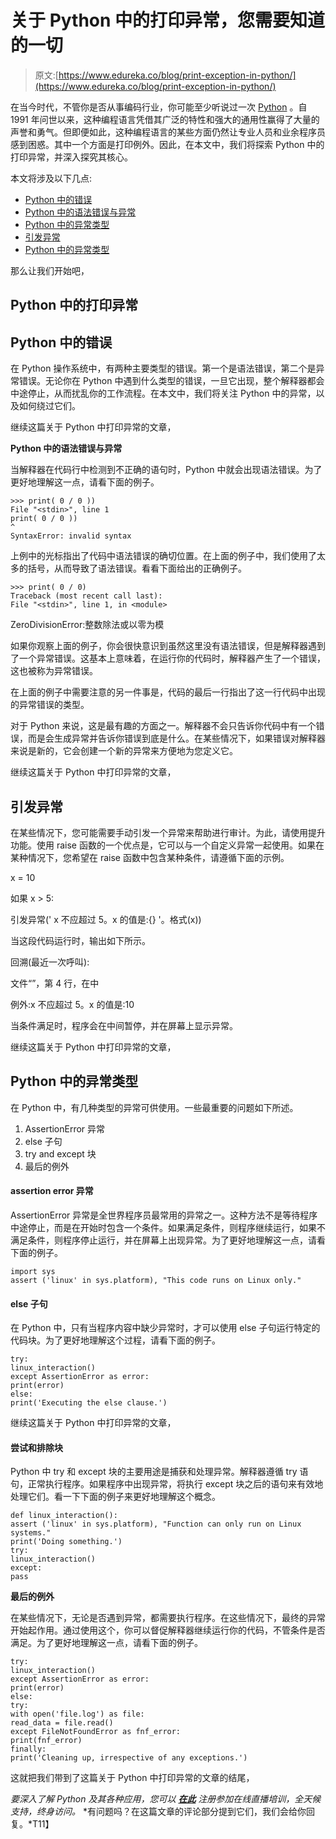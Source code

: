 # 关于 Python 中的打印异常，您需要知道的一切

> 原文:[https://www.edureka.co/blog/print-exception-in-python/](https://www.edureka.co/blog/print-exception-in-python/)

在当今时代，不管你是否从事编码行业，你可能至少听说过一次 [Python](https://www.edureka.co/blog/python-tutorial/) 。自 1991 年问世以来，这种编程语言凭借其广泛的特性和强大的通用性赢得了大量的声誉和勇气。但即便如此，这种编程语言的某些方面仍然让专业人员和业余程序员感到困惑。其中一个方面是打印例外。因此，在本文中，我们将探索 Python 中的打印异常，并深入探究其核心。

本文将涉及以下几点:

*   [Python 中的错误](#ErrorsinPython)
*   [Python 中的语法错误与异常](#SyntaxErrorsvsExceptionsinPython)
*   [Python 中的异常类型](#TypesofExceptionsinPython)
*   [引发异常](#RaisinganException)
*   [Python 中的异常类型](#TypesofExceptionsinPython)

那么让我们开始吧，

## **Python 中的打印异常**

## **Python 中的错误**

在 Python 操作系统中，有两种主要类型的错误。第一个是语法错误，第二个是异常错误。无论你在 Python 中遇到什么类型的错误，一旦它出现，整个解释器都会中途停止，从而扰乱你的工作流程。在本文中，我们将关注 Python 中的异常，以及如何绕过它们。

继续这篇关于 Python 中打印异常的文章，

**Python 中的语法错误与异常**

当解释器在代码行中检测到不正确的语句时，Python 中就会出现语法错误。为了更好地理解这一点，请看下面的例子。

```
>>> print( 0 / 0 ))
File "<stdin>", line 1
print( 0 / 0 ))
^
SyntaxError: invalid syntax
```

上例中的光标指出了代码中语法错误的确切位置。在上面的例子中，我们使用了太多的括号，从而导致了语法错误。看看下面给出的正确例子。

```
>>> print( 0 / 0)
Traceback (most recent call last):
File "<stdin>", line 1, in <module>
```

ZeroDivisionError:整数除法或以零为模

如果你观察上面的例子，你会很快意识到虽然这里没有语法错误，但是解释器遇到了一个异常错误。这基本上意味着，在运行你的代码时，解释器产生了一个错误，这也被称为异常错误。

在上面的例子中需要注意的另一件事是，代码的最后一行指出了这一行代码中出现的异常错误的类型。

对于 Python 来说，这是最有趣的方面之一。解释器不会只告诉你代码中有一个错误，而是会生成异常并告诉你错误到底是什么。在某些情况下，如果错误对解释器来说是新的，它会创建一个新的异常来方便地为您定义它。

继续这篇关于 Python 中打印异常的文章，

## **引发异常**

在某些情况下，您可能需要手动引发一个异常来帮助进行审计。为此，请使用提升功能。使用 raise 函数的一个优点是，它可以与一个自定义异常一起使用。如果在某种情况下，您希望在 raise 函数中包含某种条件，请遵循下面的示例。

x = 10

如果 x > 5:

引发异常(' x 不应超过 5。x 的值是:{} '。格式(x))

当这段代码运行时，输出如下所示。

回溯(最近一次呼叫):

文件“”，第 4 行，在<module>中</module>

例外:x 不应超过 5。x 的值是:10

当条件满足时，程序会在中间暂停，并在屏幕上显示异常。

继续这篇关于 Python 中打印异常的文章，

## **Python 中的异常类型**

在 Python 中，有几种类型的异常可供使用。一些最重要的问题如下所述。

1.  AssertionError 异常
2.  else 子句
3.  try and except 块
4.  最后的例外

#### **assertion error 异常**

AssertionError 异常是全世界程序员最常用的异常之一。这种方法不是等待程序中途停止，而是在开始时包含一个条件。如果满足条件，则程序继续运行，如果不满足条件，则程序停止运行，并在屏幕上出现异常。为了更好地理解这一点，请看下面的例子。

```
import sys
assert ('linux' in sys.platform), "This code runs on Linux only."
```

#### **else 子句**

在 Python 中，只有当程序内容中缺少异常时，才可以使用 else 子句运行特定的代码块。为了更好地理解这个过程，请看下面的例子。

```
try:
linux_interaction()
except AssertionError as error:
print(error)
else:
print('Executing the else clause.')
```

继续这篇关于 Python 中打印异常的文章，

#### **尝试和排除块**

Python 中 try 和 except 块的主要用途是捕获和处理异常。解释器遵循 try 语句，正常执行程序。如果程序中出现异常，将执行 except 块之后的语句来有效地处理它们。看一下下面的例子来更好地理解这个概念。

```
def linux_interaction():
assert ('linux' in sys.platform), "Function can only run on Linux systems."
print('Doing something.')
try:
linux_interaction()
except:
pass
```

**最后的例外**

在某些情况下，无论是否遇到异常，都需要执行程序。在这些情况下，最终的异常开始起作用。通过使用这个，你可以督促解释器继续运行你的代码，不管条件是否满足。为了更好地理解这一点，请看下面的例子。

```
try:
linux_interaction()
except AssertionError as error:
print(error)
else:
try:
with open('file.log') as file:
read_data = file.read()
except FileNotFoundError as fnf_error:
print(fnf_error)
finally:
print('Cleaning up, irrespective of any exceptions.')
```

这就把我们带到了这篇关于 Python 中打印异常的文章的结尾，

*要深入了解 Python 及其各种应用，您可以 [**在此**](https://www.edureka.co/python/) 注册参加在线直播培训，全天候支持，终身访问。* *有问题吗？在这篇文章的评论部分提到它们，我们会给你回复。*T11】